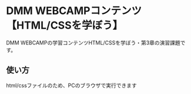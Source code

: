 # DMM WEBCAMPコンテンツ【HTML/CSSを学ぼう】
DMM WEBCAMPの学習コンテンツHTML/CSSを学ぼう・第3章の演習課題です。
## 使い方
html/cssファイルのため、PCのブラウザで実行できます